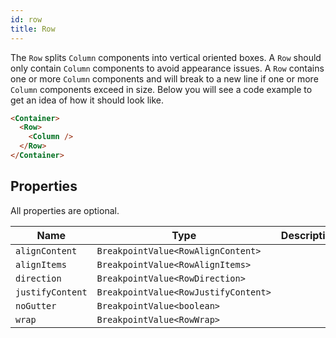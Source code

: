 ```yaml
---
id: row
title: Row
---
```


The `Row` splits `Column` components into vertical oriented boxes. A `Row` should only contain
`Column` components to avoid appearance issues. A `Row` contains one or more `Column` components
and will break to a new line if one or more `Column` components exceed in size. Below you will see a
code example to get an idea of how it should look like.

```html
<Container>
  <Row>
    <Column />
  </Row>
</Container>
```

## Properties

All properties are optional.

| Name             | Type                                 | Description |
| ---------------- | ------------------------------------ | ----------- |
| `alignContent`   | `BreakpointValue<RowAlignContent>`   |             |
| `alignItems`     | `BreakpointValue<RowAlignItems>`     |             |
| `direction`      | `BreakpointValue<RowDirection>`      |             |
| `justifyContent` | `BreakpointValue<RowJustifyContent>` |             |
| `noGutter`       | `BreakpointValue<boolean>`           |             |
| `wrap`           | `BreakpointValue<RowWrap>`           |             |
